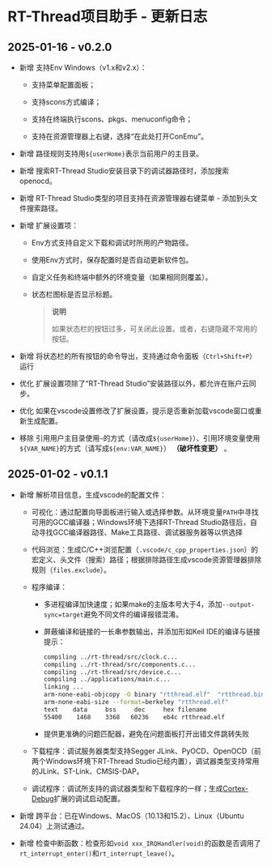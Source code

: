 # RT-Thread项目助手 - 更新日志

## 2025-01-16 - v0.2.0

- 新增 支持Env Windows（v1.x和v2.x）：

  - 支持菜单配置面板；

  - 支持scons方式编译；

  - 支持在终端执行scons、pkgs、menuconfig命令；

  - 支持在资源管理器上右键，选择“在此处打开ConEmu”。

- 新增 路径规则支持用`${userHome}`表示当前用户的主目录。

- 新增 搜索RT-Thread Studio安装目录下的调试器路径时，添加搜索openocd。

- 新增 RT-Thread Studio类型的项目支持在资源管理器右键菜单 - 添加到头文件搜索路径。

- 新增 扩展设置项：

  - Env方式支持自定义下载和调试时所用的产物路径。

  - 使用Env方式时，保存配置时是否自动更新软件包。

  - 自定义任务和终端中额外的环境变量（如果相同则覆盖）。

  - 状态栏图标是否显示标题。

      > **说明**
      >
      > 如果状态栏的按钮过多，可关闭此设置。或者，右键隐藏不常用的按钮。

- 新增 将状态栏的所有按钮的命令导出，支持通过命令面板（`Ctrl+Shift+P`）运行

- 优化 扩展设置项除了“RT-Thread Studio”安装路径以外，都允许在账户云同步。

- 优化 如果在vscode设置修改了扩展设置，提示是否重新加载vscode窗口或重新生成配置。

- 移除 引用用户主目录使用`~`的方式（请改成`${userHome}`）、引用环境变量使用`${VAR_NAME}`的方式（请写成`${env:VAR_NAME}`） **（破坏性变更）** 。

## 2025-01-02 - v0.1.1

- 新增 解析项目信息，生成vscode的配置文件：

  - 可视化：通过配置向导面板进行输入或选择参数。从环境变量`PATH`中寻找可用的GCC编译器；Windows环境下选择RT-Thread Studio路径后，自动寻找GCC编译器路径、Make工具路径、调试器服务器等以供选择

  - 代码浏览：生成C/C++浏览配置（`.vscode/c_cpp_properties.json`）的宏定义、头文件（搜索）路径；根据排除路径生成vscode资源管理器排除规则（`files.exclude`）。

  - 程序编译：

    - 多进程编译加快速度；如果make的主版本号大于4，添加`--output-sync=target`避免不同文件的编译报错混淆。

    - 屏蔽编译和链接的一长串参数输出，并添加形如Keil IDE的编译与链接提示：

      ```sh
      compiling ../rt-thread/src/clock.c...
      compiling ../rt-thread/src/components.c...
      compiling ../rt-thread/src/device.c...
      compiling ../applications/main.c...
      linking ...
      arm-none-eabi-objcopy -O binary "rtthread.elf"  "rtthread.bin"
      arm-none-eabi-size --format=berkeley "rtthread.elf"
      text    data     bss     dec     hex filename
      55400    1468    3368   60236    eb4c rtthread.elf
      ```

    - 提供更准确的问题匹配器，避免在问题面板打开出错文件跳转失败

  - 下载程序：调试服务器类型支持Segger JLink、PyOCD、OpenOCD（前两个Windows环境下RT-Thread Studio已经内置），调试器类型支持常用的JLink、ST-Link、CMSIS-DAP。

  - 调试程序：调试所支持的调试器类型和下载程序的一样；生成[Cortex-Debug](https://marketplace.visualstudio.com/items?itemName=marus25.cortex-debug)扩展的调试启动配置。

- 新增 跨平台：已在Windows、MacOS（10.13和15.2）、Linux（Ubuntu 24.04）上测试通过。

- 新增 检查中断函数：检查形如`void xxx_IRQHandler(void)`的函数是否调用了`rt_interrupt_enter()`和`rt_interrupt_leave()`。
